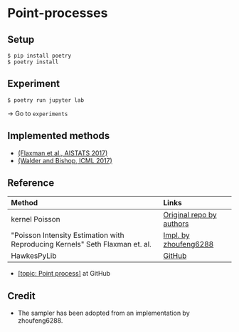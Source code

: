 # Point-processes

## Setup

```
$ pip install poetry
$ poetry install
```

## Experiment

```
$ poetry run jupyter lab
```
-> Go to `experiments`

## Implemented methods

- [(Flaxman et al., AISTATS 2017)](https://proceedings.mlr.press/v54/flaxman17a.html)
- [(Walder and Bishop, ICML 2017)](https://proceedings.mlr.press/v70/walder17a.html)

## Reference

|Method|Links|
|:--|:--|
|kernel Poisson|[Original repo by authors](https://bitbucket.org/flaxter/kernel-poisson/src/master/)|
|"Poisson Intensity Estimation with Reproducing Kernels" Seth Flaxman et. al.|[Impl. by zhoufeng6288](https://github.com/zhoufeng6288/RKHS-for-Poisson-process)|
|HawkesPyLib|[GitHub](https://github.com/Simbold/HawkesPyLib)|

- [[topic: Point process]](https://github.com/topics/point-process?o=asc&s=forks) at GitHub

## Credit
- The sampler has been adopted from an implementation by zhoufeng6288.
